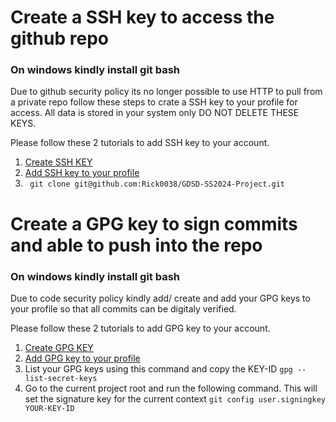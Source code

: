 # Create a SSH key to access the github repo
### On windows kindly install git bash 

Due to github security policy its no longer possible to use HTTP to pull from a private repo follow these steps to crate a SSH key to your profile for access. All data is stored in your system only DO NOT DELETE THESE KEYS.

Please follow these 2 tutorials to add SSH key to your account.

1. [Create SSH KEY](https://docs.github.com/en/authentication/connecting-to-github-with-ssh/generating-a-new-ssh-key-and-adding-it-to-the-ssh-agent?platform=windows)
2. [Add SSH key to your profile](https://docs.github.com/en/authentication/connecting-to-github-with-ssh/adding-a-new-ssh-key-to-your-github-account)
3. ``` git clone git@github.com:Rick0038/GDSD-SS2024-Project.git```

# Create a GPG key to sign commits and able to push into the repo
### On windows kindly install git bash 

Due to code security policy kindly add/ create and add your GPG keys to your profile so that all commits can be digitaly verified.

Please follow these 2 tutorials to add GPG key to your account.

1. [Create GPG KEY](https://docs.github.com/en/authentication/managing-commit-signature-verification/generating-a-new-gpg-key)
2. [Add GPG key to your profile](https://docs.github.com/en/authentication/managing-commit-signature-verification/adding-a-gpg-key-to-your-github-account)
3. List your GPG keys using this command and copy the KEY-ID ``` gpg --list-secret-keys ```
4.  Go to the current project root and run the following command. This will set the signature key for the current context ```git config user.signingkey YOUR-KEY-ID```
